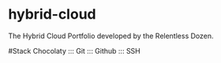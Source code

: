 # hybrid-cloud
The Hybrid Cloud Portfolio developed by the Relentless Dozen.

#Stack
Chocolaty :::
Git ::: Github :::
SSH